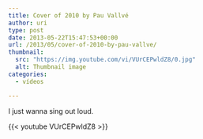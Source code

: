 ```yaml
---
title: Cover of 2010 by Pau Vallvé
author: uri
type: post
date: 2013-05-22T15:47:53+00:00
url: /2013/05/cover-of-2010-by-pau-vallve/
thumbnail:
  src: "https://img.youtube.com/vi/VUrCEPwldZ8/0.jpg"
  alt: Thumbnail image
categories:
  - vídeos

---
```

I just wanna sing out loud.

{{< youtube VUrCEPwldZ8 >}}</iframe>